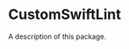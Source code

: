 <!--
 README.md


 ©2019

 Licensed under the GNU General Public Licence, Version 3.0.
 See http://www.gnu.org/licenses/ for licence information.
 -->

# CustomSwiftLint

A description of this package.
